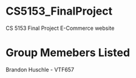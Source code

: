 # CS5153_FinalProject

 CS 5153 Final Project E-Commerce website

# Group Memebers Listed

Brandon Huschle - VTF657
